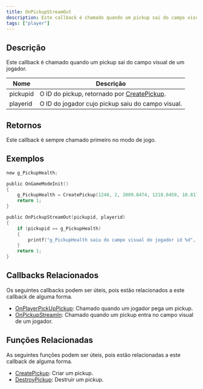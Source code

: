 ```yaml
---
title: OnPickupStreamOut
description: Este callback é chamado quando um pickup sai do campo visual de um jogador.
tags: ["player"]
---
```


<VersionWarnPT name='callback' version='omp v1.1.0.2612' />

## Descrição

Este callback é chamado quando um pickup sai do campo visual de um jogador.

| Nome     | Descrição                                                                |
|----------|--------------------------------------------------------------------------|
| pickupid | O ID do pickup, retornado por [CreatePickup](../functions/CreatePickup). |
| playerid | O ID do jogador cujo pickup saiu do campo visual.                        |

## Retornos

Este callback é sempre chamado primeiro no modo de jogo.

## Exemplos

```c
new g_PickupHealth;

public OnGameModeInit()
{
    g_PickupHealth = CreatePickup(1240, 2, 2009.8474, 1218.0459, 10.8175);
    return 1;
}

public OnPickupStreamOut(pickupid, playerid)
{
    if (pickupid == g_PickupHealth)
    {
        printf("g_PickupHealth saiu do campo visual do jogador id %d", playerid);
    }
    return 1;
}
```

## Callbacks Relacionados

Os seguintes callbacks podem ser úteis, pois estão relacionados a este callback de alguma forma.

- [OnPlayerPickUpPickup](OnPlayerPickUpPickup): Chamado quando um jogador pega um pickup.
- [OnPickupStreamIn](OnPickupStreamIn): Chamado quando um pickup entra no campo visual de um jogador.

## Funções Relacionadas

As seguintes funções podem ser úteis, pois estão relacionadas a este callback de alguma forma.

- [CreatePickup](../functions/CreatePickup): Criar um pickup.
- [DestroyPickup](../functions/DestroyPickup): Destruir um pickup.